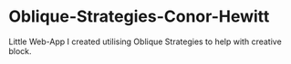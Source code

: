 # Oblique-Strategies-Conor-Hewitt
Little Web-App I created utilising Oblique Strategies to help with creative block.
